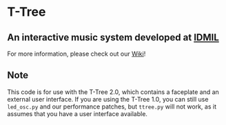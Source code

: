 # T-Tree
## An interactive music system developed at [IDMIL](http://www-new.idmil.org/project/t-tree/)

For more information, please check out our [Wiki](https://github.com/IDMIL/T-Tree/wiki)!

## Note
This code is for use with the T-Tree 2.0, which contains a faceplate and an external user interface.
If you are using the T-Tree 1.0, you can still use `led_osc.py` and our performance patches, but `ttree.py` will not work, as it assumes that you have a user interface available.
